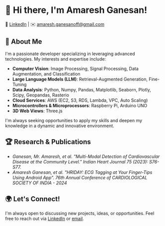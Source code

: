 # 👋 Hi there, I'm Amaresh Ganesan!

🔗 [LinkedIn](https://linkedin.com/in/amaresh-ganesan) |  ✉️ amaresh.ganesanoff@gmail.com

## 🌟 About Me
I'm a passionate developer specializing in leveraging advanced technologies. My interests and expertise include:

- **Computer Vision**: Image Processing, Signal Processing, Data Augmentation, and Classification
- **Large Language Models (LLM)**: Retrieval-Augmented Generation, Fine-Tuning
- **Data Analysis**: Python, Numpy, Pandas, Matplotlib, Seaborn, Plotly, Scipy, Geopandas, Rasterio
- **Cloud Services**: AWS (EC2, S3, RDS, Lambda, VPC, Auto Scaling)
- **Microcontrollers & Microprocessors**: Raspberry Pi, Arduino UNO
- **3D Web Views**: Three.js

I'm always seeking opportunities to apply my skills and deepen my knowledge in a dynamic and innovative environment.

## 🏆 Research & Publications
- _Ganesan, Mr. Amaresh, et al. "Multi-Modal Detection of Cardiovascular Disease at the Community Level." Indian Heart Journal 75 (2023): S76-S77._
- _Amaresh Ganesan, et al. "HRIDAY: ECG Tagging at Your Finger-Tips Using Android App". 76th Annual Conference of CARDIOLOGICAL SOCIETY OF INDIA - 2024_

## 🌍 Let's Connect!
I'm always open to discussing new projects, ideas, or opportunities. Feel free to reach out via [LinkedIn](https://linkedin.com/in/amaresh-ganesan) or [email](mailto:amaresh.ganesanoff@gmail.com).
